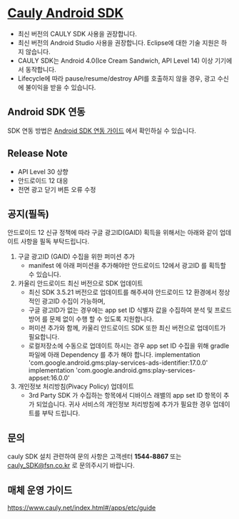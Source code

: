 [Cauly Android SDK](https://github.com/cauly/Android-SDK/blob/master/Android%20SDK%20%EC%97%B0%EB%8F%99%20%EA%B0%80%EC%9D%B4%EB%93%9C.md)
====
- 최신 버전의 CAULY SDK 사용을 권장합니다. 
- 최신 버전의 Android Studio 사용을 권장합니다. Eclipse에 대한 기술 지원은 하지 않습니다.
- CAULY SDK는 Android 4.0(Ice Cream Sandwich, API Level 14) 이상 기기에서 동작합니다.
- Lifecycle에 따라 pause/resume/destroy API를 호출하지 않을 경우, 광고 수신에 불이익을 받을 수 있습니다.

Android SDK 연동
----

SDK 연동 방법은 [Android SDK 연동 가이드](https://github.com/cauly/Android-SDK/blob/master/Android%20SDK%20%EC%97%B0%EB%8F%99%20%EA%B0%80%EC%9D%B4%EB%93%9C.md) 에서 확인하실 수 있습니다.

Release Note
----

- API Level 30 상향
- 안드로이드 12 대응
- 전면 광고 닫기 버튼 오류 수정

공지(필독)
----
안드로이드 12 신규 정책에 따라 구글 광고ID(GAID) 획득을 위해서는 아래와 같이 업데이트 사항을 필독 부탁드립니다.

1. 구글 광고ID (GAID) 수집을 위한 퍼미션 추가 
   - manifest 에 아래 퍼미션을 추가해야만 안드로이드 12에서 광고ID 를 획득할 수 있습니다.
     <uses-permission android:name="com.google.android.gms.permission.AD_ID"/> ​​​​​
2. 카울리 안드로이드 최신 버전으로 SDK 업데이트
   - 최신 SDK 3.5.21 버전으로 업데이트를 해주셔야 안드로이드 12 환경에서 정상적인 광고ID 수집이 가능하며,
   - 구글 광고ID가 없는 경우에는 app set ID 식별자 값을 수집하여 분석 및 프로드 방어 를 문제 없이 수행 할 수 있도록 지원합니다.
   - 퍼미션 추가와 함께, 카울리 안드로이드 SDK 또한 최신 버전으로 업데이트가 필요합니다.
   - 로컬저장소에 수동으로 업데이트 하시는 경우 app set ID 수집을 위해 gradle 파일에 아래 Dependency 를 추가 해야 합니다.
     implementation 'com.google.android.gms:play-services-ads-identifier:17.0.0'
	 implementation 'com.google.android.gms:play-services-appset:16.0.0'
3. 개인정보 처리방침(Pivacy Policy) 업데이트 
   - 3rd Party SDK 가 수집하는 항목에서 디바이스 래밸의 app set ID 항목이 추가 되었습니다. 귀사 서비스의 개인정보 처리방침에 추가가 필요한 경우 업데이트를 부탁 드립니다.

문의
----

cauly SDK 설치 관련하여 문의 사항은 고객센터 **1544-8867** 또는
<cauly_SDK@fsn.co.kr> 로 문의주시기 바랍니다.

매체 운영 가이드
----

<https://www.cauly.net/index.html#/apps/etc/guide>
